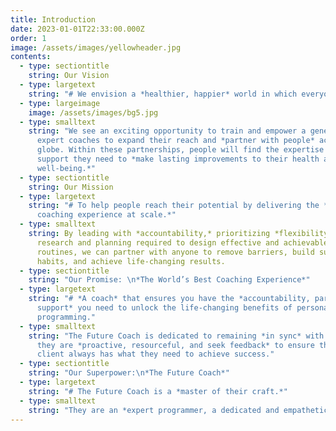 ```yaml
---
title: Introduction
date: 2023-01-01T22:33:00.000Z
order: 1
image: /assets/images/yellowheader.jpg
contents:
  - type: sectiontitle
    string: Our Vision
  - type: largetext
    string: "# We envision a *healthier, happier* world in which everyone benefits from *personalized coaching.*"
  - type: largeimage
    image: /assets/images/bg5.jpg
  - type: smalltext
    string: "We see an exciting opportunity to train and empower a generation of
      expert coaches to expand their reach and *partner with people* across the
      globe. Within these partnerships, people will find the expertise and
      support they need to *make lasting improvements to their health and
      well-being.*"
  - type: sectiontitle
    string: Our Mission
  - type: largetext
    string: "# To help people reach their potential by delivering the *world’s best
      coaching experience at scale.*"
  - type: smalltext
    string: By leading with *accountability,* prioritizing *flexibility,* and owning the
      research and planning required to design effective and achievable workout
      routines, we can partner with anyone to remove barriers, build sustainable
      habits, and achieve life-changing results.
  - type: sectiontitle
    string: "Our Promise: \n*The World’s Best Coaching Experience*"
  - type: largetext
    string: "# *A coach* that ensures you have the *accountability, partnership, and
      support* you need to unlock the life-changing benefits of personalized
      programming."
  - type: smalltext
    string: "The Future Coach is dedicated to remaining *in sync* with each client;
      they are *proactive, resourceful, and seek feedback* to ensure that each
      client always has what they need to achieve success."
  - type: sectiontitle
    string: "Our Superpower:\n*The Future Coach*"
  - type: largetext
    string: "# The Future Coach is a *master of their craft.*"
  - type: smalltext
    string: "They are an *expert programmer, a dedicated and empathetic partner,* and they actively go above and beyond to deliver value. For each client, *they build a personalized path* that incorporates Future’s innovative tools to enhance the experience at *every stage.*"
---
```

